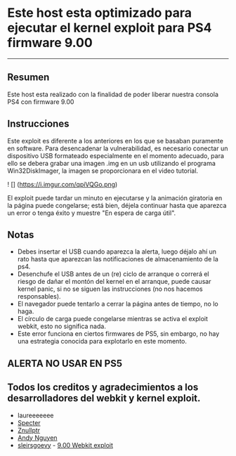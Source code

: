 # Este host esta optimizado para ejecutar el kernel exploit para PS4 firmware 9.00
---
## Resumen

Este host esta realizado con la finalidad de poder liberar nuestra consola PS4 con firmware 9.00

## Instrucciones
Este exploit es diferente a los anteriores en los que se basaban puramente en software. Para desencadenar la vulnerabilidad, es necesario conectar un dispositivo USB formateado especialmente en el momento adecuado, para ello se debera grabar una imagen .img en un usb utilizando el programa Win32DiskImager, la imagen se proporcionara en el video tutorial.

! [] (https://i.imgur.com/qpiVQGo.png)

El exploit puede tardar un minuto en ejecutarse y la animación giratoria en la página puede congelarse; está bien, déjela continuar hasta que aparezca un error o tenga éxito y muestre "En espera de carga útil".

## Notas
- Debes insertar el USB cuando aparezca la alerta, luego déjalo ahí un rato hasta que aparezcan las notificaciones de almacenamiento de la ps4.
- Desenchufe el USB antes de un (re) ciclo de arranque o correrá el riesgo de dañar el montón del kernel en el arranque, puede causar kernel panic, si no se siguen las instrucciones (no nos hacemos responsables).
- El navegador puede tentarlo a cerrar la página antes de tiempo, no lo haga.
- El círculo de carga puede congelarse mientras se activa el exploit webkit, esto no significa nada.
- Este error funciona en ciertos firmwares de PS5, sin embargo, no hay una estrategia conocida para explotarlo en este momento.

## ALERTA NO USAR EN PS5

## Todos los creditos y agradecimientos a los desarrolladores del webkit y kernel exploit.
- laureeeeeee
- [Specter](https://twitter.com/SpecterDev)
- [Znullptr](https://twitter.com/Znullptr)
- [Andy Nguyen](https://twitter.com/theflow0)
- [sleirsgoevy](https://twitter.com/sleirsgoevy) - [9.00 Webkit exploit](https://gist.github.com/sleirsgoevy/6beca32893909095f4bba1ce29167992)
